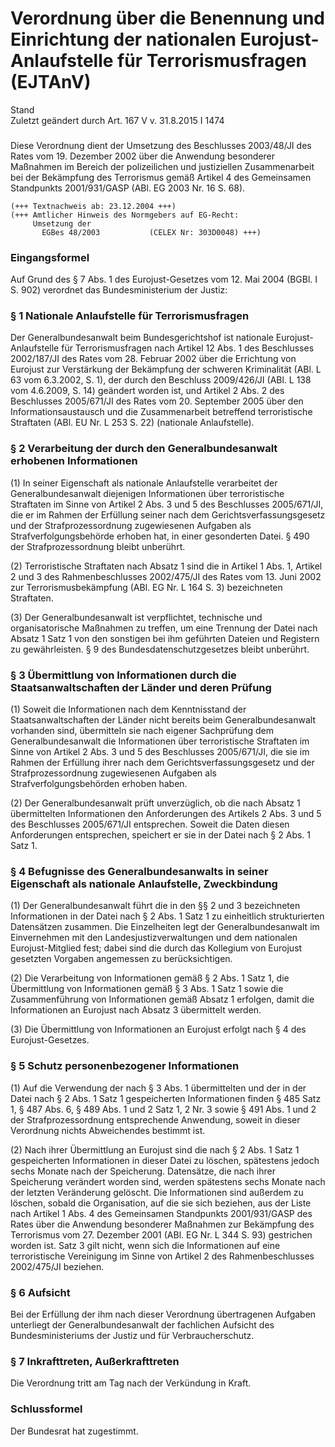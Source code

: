 Verordnung über die Benennung und Einrichtung der nationalen Eurojust-Anlaufstelle für Terrorismusfragen (EJTAnV)
=================================================================================================================

Stand  
Zuletzt geändert durch Art. 167 V v. 31.8.2015 I 1474

### 

Diese Verordnung dient der Umsetzung des Beschlusses 2003/48/JI des Rates vom 19. Dezember 2002 über die Anwendung besonderer Maßnahmen im Bereich der polizeilichen und justiziellen Zusammenarbeit bei der Bekämpfung des Terrorismus gemäß Artikel 4 des Gemeinsamen Standpunkts 2001/931/GASP (ABl. EG 2003 Nr. 16 S. 68).

```
(+++ Textnachweis ab: 23.12.2004 +++)
(+++ Amtlicher Hinweis des Normgebers auf EG-Recht:
     Umsetzung der
       EGBes 48/2003           (CELEX Nr: 303D0048) +++)
```

### Eingangsformel

Auf Grund des § 7 Abs. 1 des Eurojust-Gesetzes vom 12. Mai 2004 (BGBl. I S. 902) verordnet das Bundesministerium der Justiz:

### § 1 Nationale Anlaufstelle für Terrorismusfragen

Der Generalbundesanwalt beim Bundesgerichtshof ist nationale Eurojust-Anlaufstelle für Terrorismusfragen nach Artikel 12 Abs. 1 des Beschlusses 2002/187/JI des Rates vom 28. Februar 2002 über die Errichtung von Eurojust zur Verstärkung der Bekämpfung der schweren Kriminalität (ABl. L 63 vom 6.3.2002, S. 1), der durch den Beschluss 2009/426/JI (ABl. L 138 vom 4.6.2009, S. 14) geändert worden ist, und Artikel 2 Abs. 2 des Beschlusses 2005/671/JI des Rates vom 20. September 2005 über den Informationsaustausch und die Zusammenarbeit betreffend terroristische Straftaten (ABl. EU Nr. L 253 S. 22) (nationale Anlaufstelle).

### § 2 Verarbeitung der durch den Generalbundesanwalt erhobenen Informationen

(1) In seiner Eigenschaft als nationale Anlaufstelle verarbeitet der Generalbundesanwalt diejenigen Informationen über terroristische Straftaten im Sinne von Artikel 2 Abs. 3 und 5 des Beschlusses 2005/671/JI, die er im Rahmen der Erfüllung seiner nach dem Gerichtsverfassungsgesetz und der Strafprozessordnung zugewiesenen Aufgaben als Strafverfolgungsbehörde erhoben hat, in einer gesonderten Datei. § 490 der Strafprozessordnung bleibt unberührt.

(2) Terroristische Straftaten nach Absatz 1 sind die in Artikel 1 Abs. 1, Artikel 2 und 3 des Rahmenbeschlusses 2002/475/JI des Rates vom 13. Juni 2002 zur Terrorismusbekämpfung (ABl. EG Nr. L 164 S. 3) bezeichneten Straftaten.

(3) Der Generalbundesanwalt ist verpflichtet, technische und organisatorische Maßnahmen zu treffen, um eine Trennung der Datei nach Absatz 1 Satz 1 von den sonstigen bei ihm geführten Dateien und Registern zu gewährleisten. § 9 des Bundesdatenschutzgesetzes bleibt unberührt.

### § 3 Übermittlung von Informationen durch die Staatsanwaltschaften der Länder und deren Prüfung

(1) Soweit die Informationen nach dem Kenntnisstand der Staatsanwaltschaften der Länder nicht bereits beim Generalbundesanwalt vorhanden sind, übermitteln sie nach eigener Sachprüfung dem Generalbundesanwalt die Informationen über terroristische Straftaten im Sinne von Artikel 2 Abs. 3 und 5 des Beschlusses 2005/671/JI, die sie im Rahmen der Erfüllung ihrer nach dem Gerichtsverfassungsgesetz und der Strafprozessordnung zugewiesenen Aufgaben als Strafverfolgungsbehörden erhoben haben.

(2) Der Generalbundesanwalt prüft unverzüglich, ob die nach Absatz 1 übermittelten Informationen den Anforderungen des Artikels 2 Abs. 3 und 5 des Beschlusses 2005/671/JI entsprechen. Soweit die Daten diesen Anforderungen entsprechen, speichert er sie in der Datei nach § 2 Abs. 1 Satz 1.

### § 4 Befugnisse des Generalbundesanwalts in seiner Eigenschaft als nationale Anlaufstelle, Zweckbindung

(1) Der Generalbundesanwalt führt die in den §§ 2 und 3 bezeichneten Informationen in der Datei nach § 2 Abs. 1 Satz 1 zu einheitlich strukturierten Datensätzen zusammen. Die Einzelheiten legt der Generalbundesanwalt im Einvernehmen mit den Landesjustizverwaltungen und dem nationalen Eurojust-Mitglied fest; dabei sind die durch das Kollegium von Eurojust gesetzten Vorgaben angemessen zu berücksichtigen.

(2) Die Verarbeitung von Informationen gemäß § 2 Abs. 1 Satz 1, die Übermittlung von Informationen gemäß § 3 Abs. 1 Satz 1 sowie die Zusammenführung von Informationen gemäß Absatz 1 erfolgen, damit die Informationen an Eurojust nach Absatz 3 übermittelt werden.

(3) Die Übermittlung von Informationen an Eurojust erfolgt nach § 4 des Eurojust-Gesetzes.

### § 5 Schutz personenbezogener Informationen

(1) Auf die Verwendung der nach § 3 Abs. 1 übermittelten und der in der Datei nach § 2 Abs. 1 Satz 1 gespeicherten Informationen finden § 485 Satz 1, § 487 Abs. 6, § 489 Abs. 1 und 2 Satz 1, 2 Nr. 3 sowie § 491 Abs. 1 und 2 der Strafprozessordnung entsprechende Anwendung, soweit in dieser Verordnung nichts Abweichendes bestimmt ist.

(2) Nach ihrer Übermittlung an Eurojust sind die nach § 2 Abs. 1 Satz 1 gespeicherten Informationen in dieser Datei zu löschen, spätestens jedoch sechs Monate nach der Speicherung. Datensätze, die nach ihrer Speicherung verändert worden sind, werden spätestens sechs Monate nach der letzten Veränderung gelöscht. Die Informationen sind außerdem zu löschen, sobald die Organisation, auf die sie sich beziehen, aus der Liste nach Artikel 1 Abs. 4 des Gemeinsamen Standpunkts 2001/931/GASP des Rates über die Anwendung besonderer Maßnahmen zur Bekämpfung des Terrorismus vom 27. Dezember 2001 (ABl. EG Nr. L 344 S. 93) gestrichen worden ist. Satz 3 gilt nicht, wenn sich die Informationen auf eine terroristische Vereinigung im Sinne von Artikel 2 des Rahmenbeschlusses 2002/475/JI beziehen.

### § 6 Aufsicht

Bei der Erfüllung der ihm nach dieser Verordnung übertragenen Aufgaben unterliegt der Generalbundesanwalt der fachlichen Aufsicht des Bundesministeriums der Justiz und für Verbraucherschutz.

### § 7 Inkrafttreten, Außerkrafttreten

Die Verordnung tritt am Tag nach der Verkündung in Kraft.

### Schlussformel

Der Bundesrat hat zugestimmt.

